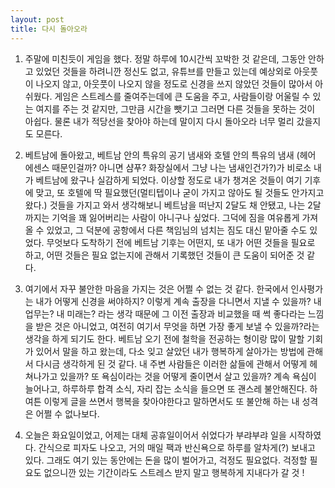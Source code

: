 ```yaml
---
layout: post
title: 다시 돌아오라
---
```


1. 주말에 미친듯이 게임을 했다. 정말 하루에 10시간씩 꼬박한 것 같은데, 그동안 안하고 있었던 것들을 하려니깐 정신도 없고, 유튜브를 만들고 있는데 예상외로 아웃풋이 나오지 않고, 아웃풋이 나오지 않을 정도로 신경을 쓰지 않았던 것들이 많아서 아쉬웠다. 게임은 스트레스를 줄여주는데에 큰 도움을 주고, 사람들이랑 어울릴 수 있는 여지를 주는 것 같지만, 그만큼 시간을 뺏기고 그러면 다른 것들을 못하는 것이 아쉽다. 물론 내가 적당선을 찾아야 하는데 말이지 다시 돌아오라 너무 멀리 갔을지도 모른다.

2. 베트남에 돌아왔고, 베트남 안의 특유의 공기 냄새와 호텔 안의 특유의 냄새 (헤어 에센스 때문인걸까? 아니면 샴푸? 화장실에서 그냥 나는 냄새인건가?)가 비로소 내가 베트남에 왔구나 실감하게 되었다. 이상할 정도로 내가 챙겨온 것들이 여기 기후에 맞고, 또 호텔에 딱 필요했던(멀티텝이나 굳이 가지고 않아도 될 것들도 안가지고 왔다.) 것들을 가지고 와서 생각해보니 베트남을 떠난지 2달도 채 안됐고, 나는 2달까지는 기억을 꽤 잃어버리는 사람이 아니구나 싶었다. 그덕에 짐을 여유롭게 가져올 수 있었고, 그 덕분에 공항에서 다른 책임님의 넘치는 짐도 대신 맡아줄 수도 있었다. 무엇보다 도착하기 전에 베트남 기후는 어떤지, 또 내가 어떤 것들을 필요로 하고, 어떤 것들은 필요 없는지에 관해서 기록했던 것들이 큰 도움이 되어준 것 같다.

3. 여기에서 자꾸 불안한 마음을 가지는 것은 어쩔 수 없는 것 같다. 한국에서 인사평가는 내가 어떻게 신경을 써야하지? 이렇게 계속 출장을 다니면서 지낼 수 있을까? 내 업무는? 내 미래는? 라는 생각 때문에 그 이전 출장과 비교했을 때 썩 좋다라는 느낌을 받은 것은 아니었고, 여전히 여기서 무엇을 하면 가장 좋게 보낼 수 있을까?라는 생각을 하게 되기도 한다. 베트남 오기 전에 철학을 전공하는 형이랑 많이 말할 기회가 있어서 말을 하고 왔는데, 다소 잊고 살았던 내가 행복하게 살아가는 방법에 관해서 다시금 생각하게 된 것 같다. 내 주변 사람들은 이러한 삶들에 관해서 어떻게 헤쳐나가고 있을까? 또 욕심이라는 것을 어떻게 줄이면서 살고 있을까? 계속 욕심이 늘어나고, 하루하루 합격 소식, 자리 잡는 소식을 들으면 또 괜스레 불안해진다. 하여튼 이렇게 글을 쓰면서 행복을 찾아야한다고 말하면서도 또 불안해 하는 내 성격은 어쩔 수 없나보다.

4. 오늘은 화요일이었고, 어제는 대체 공휴일이어서 쉬었다가 부랴부랴 일을 시작하였다. 간식으로 피자도 나오고, 거의 매일 팩과 반신욕으로 하루를 알차게(?) 보내고 있다. 그래도 여기 있는 동안에는 돈을 많이 벌어가고, 걱정도 필요없다. 걱정할 필요도 없으니깐 있는 기간이라도 스트레스 받지 말고 행복하게 지내다가 갈 것 !